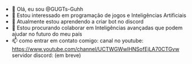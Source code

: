 - 👋 Olá, eu sou @GUGTs-Guhh
- 👀 Estou interessado em programação de jogos e Inteligências Artificiais
- 🌱 Atualmente estou aprendendo a criar bot no discord
- 💞️ Estou procurando colaborar em Inteligências avançadas que podem ajudar no futuro do meu país
- 📫 como entrar em contato comigo: 
canal no youtube: https://www.youtube.com/channel/UCTWGWwlHNSofEjLA70CTGvw
servidor discord: (em breve)

<!---
GUGTs-Guhh/GUGTs-Guhh is a ✨ special ✨ repository because its `README.md` (this file) appears on your GitHub profile.
You can click the Preview link to take a look at your changes.
--->
